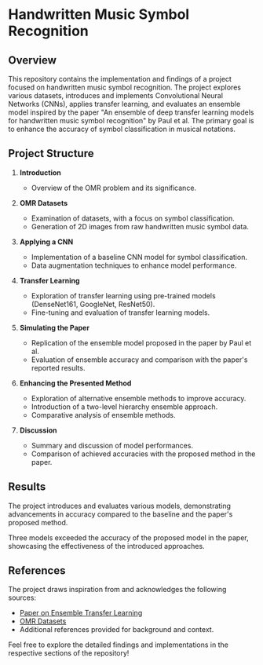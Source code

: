 # Handwritten Music Symbol Recognition

## Overview
This repository contains the implementation and findings of a project focused on handwritten music symbol recognition. The project explores various datasets, introduces and implements Convolutional Neural Networks (CNNs), applies transfer learning, and evaluates an ensemble model inspired by the paper "An ensemble of deep transfer learning models for handwritten music symbol recognition" by Paul et al. The primary goal is to enhance the accuracy of symbol classification in musical notations.

## Project Structure

1. **Introduction**
   - Overview of the OMR problem and its significance.
  
2. **OMR Datasets**
   - Examination of datasets, with a focus on symbol classification.
   - Generation of 2D images from raw handwritten music symbol data.

3. **Applying a CNN**
   - Implementation of a baseline CNN model for symbol classification.
   - Data augmentation techniques to enhance model performance.

4. **Transfer Learning**
   - Exploration of transfer learning using pre-trained models (DenseNet161, GoogleNet, ResNet50).
   - Fine-tuning and evaluation of transfer learning models.
   
5. **Simulating the Paper**
   - Replication of the ensemble model proposed in the paper by Paul et al.
   - Evaluation of ensemble accuracy and comparison with the paper's reported results.

6. **Enhancing the Presented Method**
   - Exploration of alternative ensemble methods to improve accuracy.
   - Introduction of a two-level hierarchy ensemble approach.
   - Comparative analysis of ensemble methods.

7. **Discussion**
   - Summary and discussion of model performances.
   - Comparison of achieved accuracies with the proposed method in the paper.



## Results
The project introduces and evaluates various models, demonstrating advancements in accuracy compared to the baseline and the paper's proposed method.

Three models exceeded the accuracy of the proposed model in the paper, showcasing the effectiveness of the introduced approaches.

## References
The project draws inspiration from and acknowledges the following sources:
- [Paper on Ensemble Transfer Learning](https://link.springer.com/article/10.1007/s00521-022-06741-3)
- [OMR Datasets](https://apacha.github.io/OMR-Datasets/)
- Additional references provided for background and context.

Feel free to explore the detailed findings and implementations in the respective sections of the repository!
